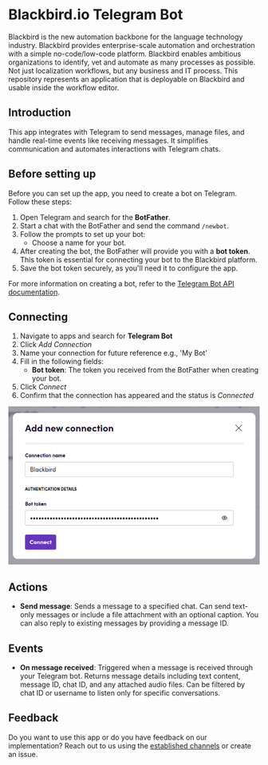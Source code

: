 # Blackbird.io Telegram Bot

Blackbird is the new automation backbone for the language technology industry. Blackbird provides enterprise-scale automation and orchestration with a simple no-code/low-code platform. Blackbird enables ambitious organizations to identify, vet and automate as many processes as possible. Not just localization workflows, but any business and IT process. This repository represents an application that is deployable on Blackbird and usable inside the workflow editor.

## Introduction

<!-- begin docs -->

This app integrates with Telegram to send messages, manage files, and handle real-time events like receiving messages. It simplifies communication and automates interactions with Telegram chats.

## Before setting up

Before you can set up the app, you need to create a bot on Telegram. Follow these steps:

1. Open Telegram and search for the **BotFather**.
2. Start a chat with the BotFather and send the command `/newbot`.
3. Follow the prompts to set up your bot:
   - Choose a name for your bot.
4. After creating the bot, the BotFather will provide you with a **bot token**. This token is essential for connecting your bot to the Blackbird platform.
5. Save the bot token securely, as you'll need it to configure the app.

For more information on creating a bot, refer to the [Telegram Bot API documentation](https://core.telegram.org/bots/tutorial#obtain-your-bot-token).

## Connecting

1. Navigate to apps and search for **Telegram Bot**
2. Click _Add Connection_
3. Name your connection for future reference e.g., 'My Bot'
4. Fill in the following fields:
    - **Bot token**: The token you received from the BotFather when creating your bot.
5. Click _Connect_
6. Confirm that the connection has appeared and the status is _Connected_

![connection](docs/images/connection.png)

## Actions

- **Send message**: Sends a message to a specified chat. Can send text-only messages or include a file attachment with an optional caption. You can also reply to existing messages by providing a message ID.

## Events

- **On message received**: Triggered when a message is received through your Telegram bot. Returns message details including text content, message ID, chat ID, and any attached audio files. Can be filtered by chat ID or username to listen only for specific conversations.

## Feedback

Do you want to use this app or do you have feedback on our implementation? Reach out to us using the [established channels](https://www.blackbird.io/) or create an issue.

<!-- end docs -->